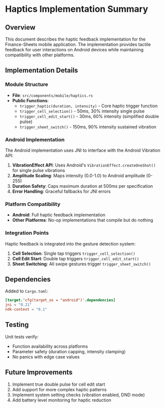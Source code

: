 # Haptics Implementation Summary

## Overview
This document describes the haptic feedback implementation for the Finance-Sheets mobile application. The implementation provides tactile feedback for user interactions on Android devices while maintaining compatibility with other platforms.

## Implementation Details

### Module Structure
- **File**: `src/components/mobile/haptics.rs`
- **Public Functions**:
  - `trigger_haptic(duration, intensity)` - Core haptic trigger function
  - `trigger_cell_selection()` - 50ms, 30% intensity single pulse
  - `trigger_cell_edit_start()` - 30ms, 60% intensity (simplified double pulse)
  - `trigger_sheet_switch()` - 150ms, 90% intensity sustained vibration

### Android Implementation
The Android implementation uses JNI to interface with the Android Vibration API:

1. **VibrationEffect API**: Uses Android's `VibrationEffect.createOneShot()` for single pulse vibrations
2. **Amplitude Scaling**: Maps intensity (0.0-1.0) to Android amplitude (0-255)
3. **Duration Safety**: Caps maximum duration at 500ms per specification
4. **Error Handling**: Graceful fallbacks for JNI errors

### Platform Compatibility
- **Android**: Full haptic feedback implementation
- **Other Platforms**: No-op implementations that compile but do nothing

### Integration Points
Haptic feedback is integrated into the gesture detection system:

1. **Cell Selection**: Single tap triggers `trigger_cell_selection()`
2. **Cell Edit Start**: Double tap triggers `trigger_cell_edit_start()`
3. **Sheet Switching**: All swipe gestures trigger `trigger_sheet_switch()`

## Dependencies
Added to `Cargo.toml`:
```toml
[target.'cfg(target_os = "android")'.dependencies]
jni = "0.21"
ndk-context = "0.1"
```

## Testing
Unit tests verify:
- Function availability across platforms
- Parameter safety (duration capping, intensity clamping)
- No panics with edge case values

## Future Improvements
1. Implement true double pulse for cell edit start
2. Add support for more complex haptic patterns
3. Implement system setting checks (vibration enabled, DND mode)
4. Add battery level monitoring for haptic reduction